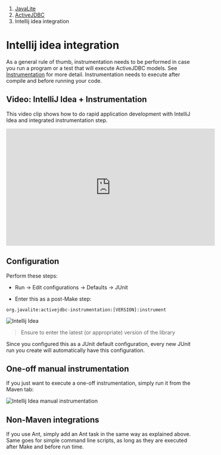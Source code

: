 <ol class=breadcrumb>
   <li><a href=/>JavaLite</a></li>
   <li><a href=/activejdbc>ActiveJDBC</a></li>
   <li class=active>Intellij idea integration</li>
</ol>
<div class=page-header>
   <h1>Intellij idea integration <small></small></h1>
</div>

As a general rule of thumb, instrumentation needs to be performed in case you run a program or a test that will execute ActiveJDBC models.
See [Instrumentation](instrumentation) for more detail. Instrumentation needs to execute after compile and before running your code.



## Video: IntelliJ Idea + Instrumentation 

This video clip shows how to do rapid application development with IntelliJ Idea and integrated instrumentation step. 


<iframe width="560" height="315" src="https://www.youtube.com/embed/OHXJXzZNKCU" frameborder="0" allowfullscreen></iframe>


## Configuration


Perform these steps:

* Run -> Edit configurations -> Defaults -> JUnit

* Enter this as a post-Make step:

```
org.javalite:activejdbc-instrumentation:[VERSION]:instrument
```

![Intellij Idea](images/idea_config.png)

> Ensure to enter the latest (or appropriate) version of the library

Since you configured this as a JUnit default configuration, every new JUnit run you create will automatically have this
configuration.

## One-off manual instrumentation

If you just want to execute a one-off instrumentation, simply run it from the Maven tab:

![Intellij Idea manual instrumentation](images/idea_config.png)


## Non-Maven integrations

If you use Ant, simply add an Ant task in the same way as explained above. Same goes for simple command line scripts,
as long as they are executed after Make and before run time.
